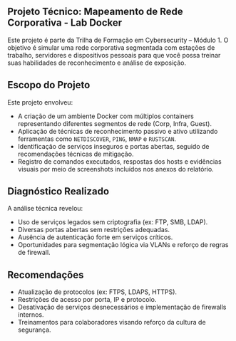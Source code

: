 
## Projeto Técnico: Mapeamento de Rede Corporativa - Lab Docker

Este projeto é parte da Trilha de Formação em Cybersecurity – Módulo 1.
O objetivo é simular uma rede corporativa segmentada com estações de trabalho, servidores e dispositivos pessoais para que você possa treinar suas habilidades de reconhecimento e análise de exposição.

## Escopo do Projeto

Este projeto envolveu:

- A criação de um ambiente Docker com múltiplos containers representando diferentes segmentos de rede (Corp, Infra, Guest).
- Aplicação de técnicas de reconhecimento passivo e ativo utilizando ferramentas como `NETDISCOVER`, `PING`, `NMAP` e `RUSTSCAN`.
- Identificação de serviços inseguros e portas abertas, seguido de recomendações técnicas de mitigação.
- Registro de comandos executados, respostas dos hosts e evidências visuais por meio de screenshots incluídos nos anexos do relatório.

## Diagnóstico Realizado

A análise técnica revelou:

- Uso de serviços legados sem criptografia (ex: FTP, SMB, LDAP).
- Diversas portas abertas sem restrições adequadas.
- Ausência de autenticação forte em serviços críticos.
- Oportunidades para segmentação lógica via VLANs e reforço de regras de firewall.

## Recomendações

- Atualização de protocolos (ex: FTPS, LDAPS, HTTPS).
- Restrições de acesso por porta, IP e protocolo.
- Desativação de serviços desnecessários e implementação de firewalls internos.
- Treinamentos para colaboradores visando reforço da cultura de segurança.
